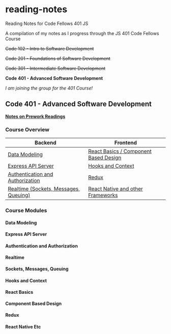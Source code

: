 # reading-notes
Reading Notes for Code Fellows 401 JS

A compilation of my notes as I progress through the JS 401 Code Fellows Course

~~Code 102 - Intro to Software Development~~

~~Code 201 - Foundations of Software Development~~

~~Code 301 - Intermediate Software Development~~

**Code 401 - Advanced Software Development**

*I am joining the group for the 401 Course!*

## Code 401 - Advanced Software Development

**[Notes on Prework Readings](pre-work/prework.md)**

### Course Overview

Backend | Frontend
------- | --------
[Data Modeling](#data-modeling) | [React Basics / Component Based Design](#react-basics)
[Express API Server](#express-api-server) | [Hooks and Context](#hooks-and-context)
[Authentication and Authorization](#authentication-and-authorization) | [Redux](#redux)
[Realtime (Sockets, Messages, Queuing)](#realtime) | [React Native and other Frameworks](#react-native-etc)

### Course Modules
#### Data Modeling
#### Express API Server 
#### Authentication and Authorization 
#### Realtime
**Sockets, Messages, Queuing**
#### Hooks and Context
#### React Basics
**Component Based Design**
#### Redux
#### React Native Etc
